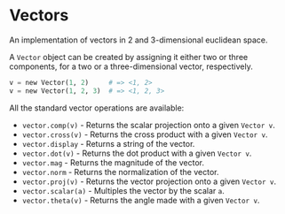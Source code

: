 # Vectors
An implementation of vectors in 2 and 3-dimensional euclidean space.

A ```Vector``` object can be created by assigning it either two or three components, for a two or a three-dimensional vector, respectively.

```python
v = new Vector(1, 2)     # => <1, 2>
v = new Vector(1, 2, 3)  # => <1, 2, 3>
```

All the standard vector operations are available:
- ```vector.comp(v)``` - Returns the scalar projection onto a given ```Vector v```.
- ```vector.cross(v)``` - Returns the cross product with a given ```Vector v```.
- ```vector.display``` - Returns a string of the vector.
- ```vector.dot(v)``` - Returns the dot product with a given ```Vector v```.
- ```vector.mag``` - Returns the magnitude of the vector.
- ```vector.norm``` - Returns the normalization of the vector.
- ```vector.proj(v)``` - Returns the vector projection onto a given ```Vector v```.
- ```vector.scalar(a)``` - Multiples the vector by the scalar ```a```.
- ```vector.theta(v)``` - Returns the angle made with a given ```Vector v```.

